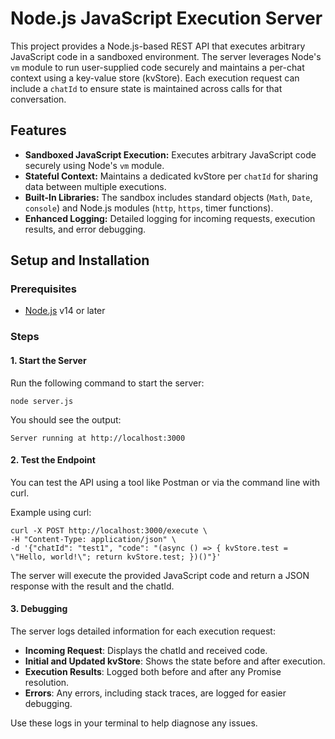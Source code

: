 # Node.js JavaScript Execution Server

This project provides a Node.js-based REST API that executes arbitrary JavaScript code in a sandboxed environment. The server leverages Node's `vm` module to run user-supplied code securely and maintains a per-chat context using a key-value store (kvStore). Each execution request can include a `chatId` to ensure state is maintained across calls for that conversation.

## Features

- **Sandboxed JavaScript Execution:** Executes arbitrary JavaScript code securely using Node's `vm` module.
- **Stateful Context:** Maintains a dedicated kvStore per `chatId` for sharing data between multiple executions.
- **Built-In Libraries:** The sandbox includes standard objects (`Math`, `Date`, `console`) and Node.js modules (`http`, `https`, timer functions).
- **Enhanced Logging:** Detailed logging for incoming requests, execution results, and error debugging.

## Setup and Installation

### Prerequisites

- [Node.js](https://nodejs.org/) v14 or later

### Steps

#### 1. Start the Server
   
Run the following command to start the server:

```
node server.js
```

You should see the output:

```
Server running at http://localhost:3000
```

#### 2. Test the Endpoint

You can test the API using a tool like Postman or via the command line with curl.

Example using curl:
```
curl -X POST http://localhost:3000/execute \
-H "Content-Type: application/json" \
-d '{"chatId": "test1", "code": "(async () => { kvStore.test = \"Hello, world!\"; return kvStore.test; })()"}'
```

The server will execute the provided JavaScript code and return a JSON response with the result and the chatId.

#### 3. Debugging

The server logs detailed information for each execution request:

* **Incoming Request**: Displays the chatId and received code.
* **Initial and Updated kvStore**: Shows the state before and after execution.
* **Execution Results**: Logged both before and after any Promise resolution.
* **Errors**: Any errors, including stack traces, are logged for easier debugging.

Use these logs in your terminal to help diagnose any issues.